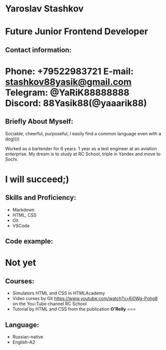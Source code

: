 # Yaroslav Stashkov
Future Junior Frontend Developer
===
## Contact information:
**Phone:** +79522983721
**E-mail:** stashkov88yasik@gmail.com
**Telegram:** @YaRiK88888888
**Discord:** 88Yasik88(@yaaarik88)
===
## Briefly About Myself:
Sociable, cheerful, purposeful, I easily find a common language even with a dog))))

 Worked as a bartender for 6 years. 1 year as a test engineer at an aviation enterprise. My dream is to study at RC School, triple in Yandex and move to Sochi. 
 
 I will succeed;)
===
## Skills and Proficiency:
* Markdown
* HTML, CSS
* Git
* VSCode
## Code example:
Not yet
===
## Courses:
* Simulators HTML and CSS in HTMLAcademy
* Video curses by Git https://www.youtube.com/watch?v=6i0Wg-Pohg8 on the You-Tube channel RC School 
* Tutorial by HTML and CSS from the publication **O'Relly**
===
## Language:
* Russian-native
* English-A2

